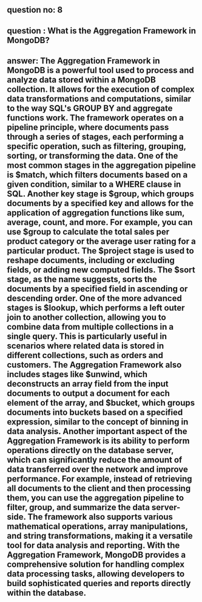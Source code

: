 
## question no: 8

## question : What is the Aggregation Framework in MongoDB?

## answer: The Aggregation Framework in MongoDB is a powerful tool used to process and analyze data stored within a MongoDB collection. It allows for the execution of complex data transformations and computations, similar to the way SQL's GROUP BY and aggregate functions work. The framework operates on a pipeline principle, where documents pass through a series of stages, each performing a specific operation, such as filtering, grouping, sorting, or transforming the data. One of the most common stages in the aggregation pipeline is $match, which filters documents based on a given condition, similar to a WHERE clause in SQL. Another key stage is $group, which groups documents by a specified key and allows for the application of aggregation functions like sum, average, count, and more. For example, you can use $group to calculate the total sales per product category or the average user rating for a particular product. The $project stage is used to reshape documents, including or excluding fields, or adding new computed fields. The $sort stage, as the name suggests, sorts the documents by a specified field in ascending or descending order. One of the more advanced stages is $lookup, which performs a left outer join to another collection, allowing you to combine data from multiple collections in a single query. This is particularly useful in scenarios where related data is stored in different collections, such as orders and customers. The Aggregation Framework also includes stages like $unwind, which deconstructs an array field from the input documents to output a document for each element of the array, and $bucket, which groups documents into buckets based on a specified expression, similar to the concept of binning in data analysis. Another important aspect of the Aggregation Framework is its ability to perform operations directly on the database server, which can significantly reduce the amount of data transferred over the network and improve performance. For example, instead of retrieving all documents to the client and then processing them, you can use the aggregation pipeline to filter, group, and summarize the data server-side. The framework also supports various mathematical operations, array manipulations, and string transformations, making it a versatile tool for data analysis and reporting. With the Aggregation Framework, MongoDB provides a comprehensive solution for handling complex data processing tasks, allowing developers to build sophisticated queries and reports directly within the database.
      